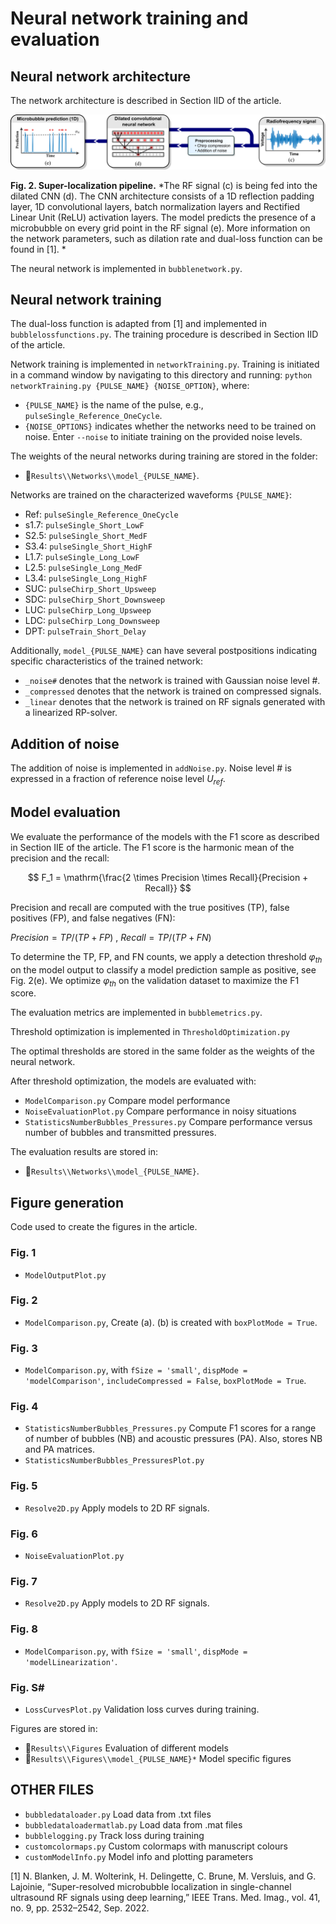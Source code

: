 # Neural network training and evaluation

## Neural network architecture

The network architecture is described in Section IID of the article.

![!](FigureNetwork.png)

**Fig. 2. Super-localization pipeline.** *The RF signal (c) is being fed into the dilated CNN (d). The CNN architecture consists of a 1D reflection padding layer, 1D convolutional layers, batch normalization layers and Rectified Linear Unit (ReLU) activation layers. The model predicts the presence of a microbubble on every grid point in the RF signal (e). More information on the network parameters, such as dilation rate and dual-loss function can be found in [1]. *

The neural network is implemented in `bubblenetwork.py`.

## Neural network training
The dual-loss function is adapted from [1] and implemented in `bubblelossfunctions.py`. The training procedure is described in Section IID of the article.

Network training is implemented in `networkTraining.py`. Training is initiated in a command window by navigating to this directory and running: `python networkTraining.py {PULSE_NAME} {NOISE_OPTION}`, where:
* `{PULSE_NAME}` is the name of the pulse, e.g., `pulseSingle_Reference_OneCycle`.
* `{NOISE_OPTIONS}` indicates whether the networks need to be trained on noise. Enter `--noise` to initiate training on the provided noise levels.

The weights of the neural networks during training are stored in the folder:
* 📂`Results\\Networks\\model_{PULSE_NAME}`.

Networks are trained on the characterized waveforms `{PULSE_NAME}`:
* Ref:   `pulseSingle_Reference_OneCycle`
* s1.7:  `pulseSingle_Short_LowF`
* S2.5:  `pulseSingle_Short_MedF`
* S3.4:  `pulseSingle_Short_HighF`
* L1.7:  `pulseSingle_Long_LowF`
* L2.5:  `pulseSingle_Long_MedF`
* L3.4:  `pulseSingle_Long_HighF`
* SUC:   `pulseChirp_Short_Upsweep`
* SDC:   `pulseChirp_Short_Downsweep`
* LUC:   `pulseChirp_Long_Upsweep`
* LDC:   `pulseChirp_Long_Downsweep`
* DPT:   `pulseTrain_Short_Delay`

Additionally, `model_{PULSE_NAME}` can have several postpositions indicating specific characteristics of the trained network: 
* `_noise#` denotes that the network is trained with Gaussian noise level #.
* `_compressed` denotes that the network is trained on compressed signals.
* `_linear` denotes that the network is trained on RF signals generated with a linearized RP-solver.

## Addition of noise
The addition of noise is implemented in `addNoise.py`. Noise level # is expressed in a fraction of reference noise level $U_{ref}$.

## Model evaluation
We evaluate the performance of the models with the F1 score as described in Section IIE of the article. The F1 score is the harmonic mean of the precision and the recall:

$$
    F_1 = \mathrm{\frac{2 \times Precision \times Recall}{Precision + Recall}}
$$

Precision and recall are computed with the true positives (TP), false positives (FP), and false negatives (FN):

$Precision = TP/(TP + FP)$ , $Recall = TP/(TP + FN)$

To determine the TP, FP, and FN counts, we apply a detection threshold $φ_{th}$ on the model output to classify a model prediction sample as positive, see Fig. 2(e). We optimize $φ_{th}$ on the validation dataset to maximize the F1 score. 

The evaluation metrics are implemented in `bubblemetrics.py`.

Threshold optimization is implemented in `ThresholdOptimization.py`

The optimal thresholds are stored in the same folder as the weights of the neural network.

After threshold optimization, the models are evaluated with:
* `ModelComparison.py` Compare model performance
* `NoiseEvaluationPlot.py` Compare performance in noisy situations
* `StatisticsNumberBubbles_Pressures.py` Compare performance versus number of bubbles and transmitted pressures.

The evaluation results are stored in:
* 📂`Results\\Networks\\model_{PULSE_NAME}`.


## Figure generation
Code used to create the figures in the article.

### Fig. 1
* `ModelOutputPlot.py`

### Fig. 2
* `ModelComparison.py`, Create (a). (b) is created with `boxPlotMode = True`.

### Fig. 3
* `ModelComparison.py`, with `fSize = 'small'`, `dispMode = 'modelComparison'`, `includeCompressed = False`, `boxPlotMode = True`.
  
### Fig. 4
* `StatisticsNumberBubbles_Pressures.py` Compute F1 scores for a range of number of bubbles (NB) and acoustic pressures (PA). Also, stores NB and PA matrices.
* `StatisticsNumberBubbles_PressuresPlot.py`

### Fig. 5
* `Resolve2D.py` Apply models to 2D RF signals.

### Fig. 6
* `NoiseEvaluationPlot.py`
  
### Fig. 7
* `Resolve2D.py` Apply models to 2D RF signals.

### Fig. 8
* `ModelComparison.py`, with `fSize = 'small'`, `dispMode = 'modelLinearization'`.

### Fig. S#
* `LossCurvesPlot.py` Validation loss curves during training.

Figures are stored in:
* 📂`Results\\Figures` Evaluation of different models
* 📂`Results\\Figures\\model_{PULSE_NAME}*` Model specific figures
  
## OTHER FILES
* `bubbledataloader.py` Load data from .txt files
* `bubbledataloadermatlab.py` Load data from .mat files
* `bubblelogging.py` Track loss during training
* `customcolormaps.py` Custom colormaps with manuscript colours
* `customModelInfo.py` Model info and plotting parameters

[1] N. Blanken, J. M. Wolterink, H. Delingette, C. Brune, M. Versluis, and G. Lajoinie, “Super-resolved microbubble localization in single-channel ultrasound RF signals using deep learning,” IEEE Trans. Med. Imag., vol. 41, no. 9, pp. 2532–2542, Sep. 2022.

